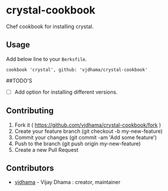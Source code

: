 # crystal-cookbook
Chef cookbook for installing crystal.

## Usage

Add below line to your `Berksfile`.

```
cookbook 'crystal', github: 'vjdhama/crystal-cookbook'
```

##TODO'S

- [ ] Add option for installing different versions.

## Contributing

1. Fork it ( https://github.com/vjdhama/crystal-cookbook/fork )
2. Create your feature branch (git checkout -b my-new-feature)
3. Commit your changes (git commit -am 'Add some feature')
4. Push to the branch (git push origin my-new-feature)
5. Create a new Pull Request

## Contributors

- [vjdhama](https://github.com/vjdhama) - Vijay Dhama : creator,
  maintainer

